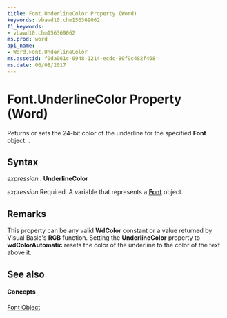 ```yaml
---
title: Font.UnderlineColor Property (Word)
keywords: vbawd10.chm156369062
f1_keywords:
- vbawd10.chm156369062
ms.prod: word
api_name:
- Word.Font.UnderlineColor
ms.assetid: f0da061c-0948-1214-ecdc-80f9c482f468
ms.date: 06/08/2017
---
```



# Font.UnderlineColor Property (Word)

Returns or sets the 24-bit color of the underline for the specified  **Font** object. .


## Syntax

 _expression_ . **UnderlineColor**

 _expression_ Required. A variable that represents a **[Font](font-object-word.md)** object.


## Remarks

This property can be any valid  **WdColor** constant or a value returned by Visual Basic's **RGB** function. Setting the **UnderlineColor** property to **wdColorAutomatic** resets the color of the underline to the color of the text above it.


## See also


#### Concepts


[Font Object](font-object-word.md)

